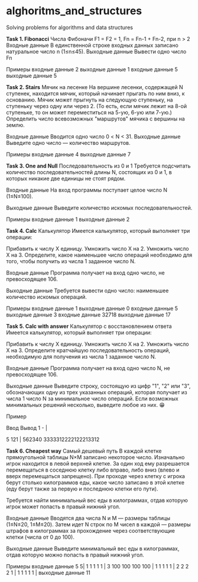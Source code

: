 # alghoritms_and_structures
Solving problems for algorithms and data structures

**Task 1. Fibonacci**
Числа Фибоначи
F1 = F2 = 1, Fn = Fn-1 + Fn-2, при n > 2
Входные данные
В единственной строке входных данных записано натуральное число n (1≤n≤45).
Выходные данные
Вывести одно число Fn

Примеры
входные данные
2
выходные данные
1
входные данные
5
выходные данные
5

**Task 2. Stairs**
Мячик на лесенке
На вершине лесенки, содержащей N ступенек, находится мячик, который начинает прыгать по ним вниз, к основанию. Мячик может прыгнуть на следующую ступеньку, на ступеньку через одну или через 2. (То есть, если мячик лежит на 8-ой ступеньке, то он может переместиться на 5-ую, 6-ую или 7-ую.) Определить число всевозможных "маршрутов" мячика с вершины на землю.

Входные данные
Вводится одно число 0 < N < 31.
Выходные данные
Выведите одно число — количество маршрутов.

Примеры
входные данные
4
выходные данные
7

**Task 3. One and Null**
Последовательность из 0 и 1
Требуется подсчитать количество последовательностей длины N, состоящих из 0 и 1, в которых никакие две единицы не стоят рядом.

Входные данные
На вход программы поступает целое число N (1≤N≤100).

Выходные данные
Выведите количество искомых последовательностей.

Примеры
входные данные
1
выходные данные
2

**Task 4. Calc**
Калькулятор
Имеется калькулятор, который выполняет три операции:

Прибавить к числу X единицу.
 Умножить число X на 2.
Умножить число X на 3.
Определите, какое наименьшее число операций необходимо для того, чтобы получить из числа 1 заданное число N.

Входные данные
Программа получает на вход одно число, не превосходящее 106.

Выходные данные
Требуется вывести одно число: наименьшее количество искомых операций.

Примеры
входные данные
1
выходные данные
0
входные данные
5
выходные данные
3
входные данные
32718
выходные данные
17

**Task 5. Calc with answer**
Калькулятор с восстановлением ответа
Имеется калькулятор, который выполняет три операции:

Прибавить к числу X единицу.
Умножить число X на 2.
Умножить число X на 3.
Определите кратчайшую последовательность операций, необходимую для получения из числа 1 заданное число N.

Входные данные
Программа получает на вход одно число N, не превосходящее 106.

Выходные данные
Выведите строку, состоящую из цифр "1", "2" или "3", обозначающих одну из трех указанных операций, которая получает из числа 1 число N за минимальное число операций. Если возможных минимальных решений несколько, выведите любое из них. 😁

Пример

Ввод	Вывод
1 - |

5 
121 |
562340 
3333312222122213312

**Task 6. Сheapest way**
Cамый дешевый путь
В каждой клетке прямоугольной таблицы N×M записано некоторое число. Изначально игрок находится в левой верхней клетке. За один ход ему разрешается перемещаться в соседнюю клетку либо вправо, либо вниз (влево и вверх перемещаться запрещено). При проходе через клетку с игрока берут столько килограммов еды, какое число записано в этой клетке (еду берут также за первую и последнюю клетки его пути).

Требуется найти минимальный вес еды в килограммах, отдав которую игрок может попасть в правый нижний угол.

Входные данные
Вводятся два числа N и M — размеры таблицы (1≤N≤20, 1≤M≤20). Затем идет N строк по M чисел в каждой — размеры штрафов в килограммах за прохождение через соответствующие клетки (числа от 0 до 100).

Выходные данные
Выведите минимальный вес еды в килограммах, отдав которую можно попасть в правый нижний угол.

Примеры
входные данные
5 5| 1 1 1 1 1 |
3 100 100 100 100 |
1 1 1 1 1 |
2 2 2 2 1 |
1 1 1 1 1 |
выходные данные
11
